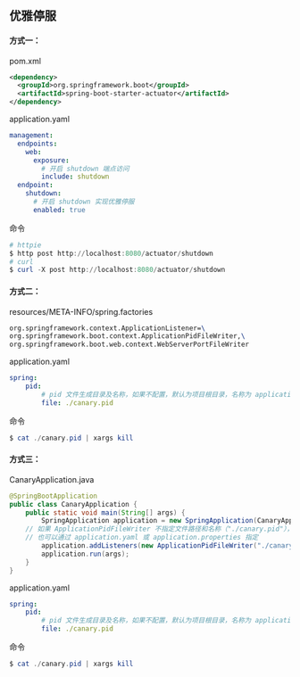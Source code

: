 ## 优雅停服

#### 方式一：

pom.xml

``` xml
<dependency>
  <groupId>org.springframework.boot</groupId>
  <artifactId>spring-boot-starter-actuator</artifactId>
</dependency>
```

application.yaml

``` yaml
management:
  endpoints:
    web:
      exposure:
        # 开启 shutdown 端点访问
        include: shutdown
  endpoint:
    shutdown:
      # 开启 shutdown 实现优雅停服
      enabled: true
```

命令

``` powershell
# httpie
$ http post http://localhost:8080/actuator/shutdown
# curl
$ curl -X post http://localhost:8080/actuator/shutdown
```

 #### 方式二：

resources/META-INFO/spring.factories

``` tex
org.springframework.context.ApplicationListener=\
org.springframework.boot.context.ApplicationPidFileWriter,\
org.springframework.boot.web.context.WebServerPortFileWriter
```

application.yaml

``` yaml
spring:
	pid:
		# pid 文件生成目录及名称，如果不配置，默认为项目根目录，名称为 application.pid
		file: ./canary.pid
```

命令

```powershell
$ cat ./canary.pid | xargs kill
```

#### 方式三：

CanaryApplication.java

``` java
@SpringBootApplication
public class CanaryApplication {
	public static void main(String[] args) {
		SpringApplication application = new SpringApplication(CanaryApplication.class);
    // 如果 ApplicationPidFileWriter 不指定文件路径和名称（"./canary.pid"），默认为项目根目录，名称为 application.pid
    // 也可以通过 application.yaml 或 application.properties 指定
		application.addListeners(new ApplicationPidFileWriter("./canary.pid"));
		application.run(args);
	}
}
```

application.yaml

``` yaml
spring:
	pid:
		# pid 文件生成目录及名称，如果不配置，默认为项目根目录，名称为 application.pid
		file: ./canary.pid
```

命令

```powershell
$ cat ./canary.pid | xargs kill
```

